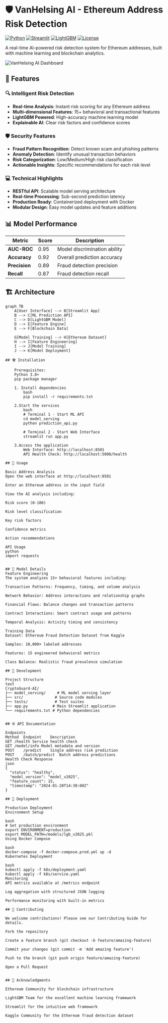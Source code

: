 # 🛡️ VanHelsing AI - Ethereum Address Risk Detection

[![Python](https://img.shields.io/badge/Python-3.8%2B-blue)](https://python.org)
[![Streamlit](https://img.shields.io/badge/UI-Streamlit-FF4B4B)](https://streamlit.io)
[![LightGBM](https://img.shields.io/badge/ML-LightGBM-00BFFF)](https://lightgbm.readthedocs.io)
[![License](https://img.shields.io/badge/License-MIT-green)](LICENSE)

A real-time AI-powered risk detection system for Ethereum addresses, built with machine learning and blockchain analytics.

![VanHelsing AI Dashboard]()

## 🚀 Features

### 🔍 Intelligent Risk Detection
- **Real-time Analysis**: Instant risk scoring for any Ethereum address
- **Multi-dimensional Features**: 15+ behavioral and transactional features
- **LightGBM Powered**: High-accuracy machine learning model
- **Explainable AI**: Clear risk factors and confidence scores

### 🛡️ Security Features
- **Fraud Pattern Recognition**: Detect known scam and phishing patterns
- **Anomaly Detection**: Identify unusual transaction behaviors
- **Risk Categorization**: Low/Medium/High risk classification
- **Actionable Insights**: Specific recommendations for each risk level

### 💻 Technical Highlights
- **RESTful API**: Scalable model serving architecture
- **Real-time Processing**: Sub-second prediction latency
- **Production Ready**: Containerized deployment with Docker
- **Modular Design**: Easy model updates and feature additions

## 📊 Model Performance

| Metric | Score | Description |
|--------|-------|-------------|
| **AUC-ROC** | 0.95 | Model discrimination ability |
| **Accuracy** | 0.92 | Overall prediction accuracy |
| **Precision** | 0.89 | Fraud detection precision |
| **Recall** | 0.87 | Fraud detection recall |

## 🏗️ Architecture

```mermaid
graph TB
    A[User Interface] --> B[Streamlit App]
    B --> C[ML Prediction API]
    C --> D[LightGBM Model]
    D --> E[Feature Engine]
    E --> F[Blockchain Data]
    
    G[Model Training] --> H[Ethereum Dataset]
    H --> I[Feature Engineering]
    I --> J[Model Training]
    J --> K[Model Deployment]

## 🛠️ Installation

    Prerequisites:
    Python 3.8+
    pip package manager

    1. Install dependencies
        bash
        pip install -r requirements.txt

    2.Start the services
        bash
        # Terminal 1 - Start ML API
        cd model_serving
        python prediction_api.py

        # Terminal 2 - Start Web Interface
        streamlit run app.py

    3.Access the application
        Web Interface: http://localhost:8501
        API Health Check: http://localhost:5000/health

## 📖 Usage

Basic Address Analysis
Open the web interface at http://localhost:8501

Enter an Ethereum address in the input field

View the AI analysis including:

Risk score (0-100)

Risk level classification

Key risk factors

Confidence metrics

Action recommendations

API Usage
python
import requests


## 🧩 Model Details
Feature Engineering
The system analyzes 15+ behavioral features including:

Transaction Patterns: Frequency, timing, and volume analysis

Network Behavior: Address interactions and relationship graphs

Financial Flows: Balance changes and transaction patterns

Contract Interactions: Smart contract usage and patterns

Temporal Analysis: Activity timing and consistency

Training Data
Dataset: Ethereum Fraud Detection Dataset from Kaggle

Samples: 10,000+ labeled addresses

Features: 15 engineered behavioral metrics

Class Balance: Realistic fraud prevalence simulation

## 🔧 Development

Project Structure
text
CryptoGuard-AI/
├── model_serving/     # ML model serving layer
├── src/              # Source code modules
├── tests/            # Test suites
├── app.py           # Main Streamlit application
└── requirements.txt # Python dependencies


## 🌐 API Documentation

Endpoints
Method	Endpoint	Description
GET	/health	Service health check
GET	/model/info	Model metadata and version
POST	/predict	Single address risk prediction
POST	/batch/predict	Batch address predictions
Health Check Response
json
{
  "status": "healthy",
  "model_version": "model_v2025",
  "feature_count": 15,
  "timestamp": "2024-01-20T14:30:00Z"
}

## 🚢 Deployment

Production Deployment
Environment Setup

bash
# Set production environment
export ENVIRONMENT=production
export MODEL_PATH=/models/lgb_v2025.pkl
Using Docker Compose

bash
docker-compose -f docker-compose.prod.yml up -d
Kubernetes Deployment

bash
kubectl apply -f k8s/deployment.yaml
kubectl apply -f k8s/service.yaml
Monitoring
API metrics available at /metrics endpoint

Log aggregation with structured JSON logging

Performance monitoring with built-in metrics

## 🤝 Contributing

We welcome contributions! Please see our Contributing Guide for details.

Fork the repository

Create a feature branch (git checkout -b feature/amazing-feature)

Commit your changes (git commit -m 'Add amazing feature')

Push to the branch (git push origin feature/amazing-feature)

Open a Pull Request


## 🙏 Acknowledgments

Ethereum Community for blockchain infrastructure

LightGBM Team for the excellent machine learning framework

Streamlit for the intuitive web framework

Kaggle Community for the Ethereum fraud detection dataset

